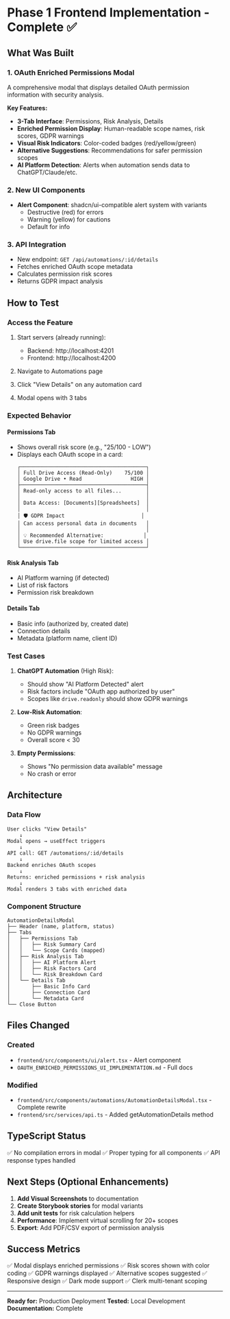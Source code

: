 # Phase 1 Frontend Implementation - Complete ✅

## What Was Built

### 1. OAuth Enriched Permissions Modal
A comprehensive modal that displays detailed OAuth permission information with security analysis.

**Key Features:**
- **3-Tab Interface**: Permissions, Risk Analysis, Details
- **Enriched Permission Display**: Human-readable scope names, risk scores, GDPR warnings
- **Visual Risk Indicators**: Color-coded badges (red/yellow/green)
- **Alternative Suggestions**: Recommendations for safer permission scopes
- **AI Platform Detection**: Alerts when automation sends data to ChatGPT/Claude/etc.

### 2. New UI Components
- **Alert Component**: shadcn/ui-compatible alert system with variants
  - Destructive (red) for errors
  - Warning (yellow) for cautions
  - Default for info

### 3. API Integration
- New endpoint: `GET /api/automations/:id/details`
- Fetches enriched OAuth scope metadata
- Calculates permission risk scores
- Returns GDPR impact analysis

## How to Test

### Access the Feature
1. Start servers (already running):
   - Backend: http://localhost:4201
   - Frontend: http://localhost:4200

2. Navigate to Automations page
3. Click "View Details" on any automation card
4. Modal opens with 3 tabs

### Expected Behavior

#### Permissions Tab
- Shows overall risk score (e.g., "25/100 - LOW")
- Displays each OAuth scope in a card:
  ```
  ┌─────────────────────────────────────────┐
  │ Full Drive Access (Read-Only)    75/100 │
  │ Google Drive • Read                HIGH │
  ├─────────────────────────────────────────┤
  │ Read-only access to all files...        │
  │                                         │
  │ Data Access: [Documents][Spreadsheets]  │
  │                                         │
  │ 🛡️ GDPR Impact                         │
  │ Can access personal data in documents   │
  │                                         │
  │ 💡 Recommended Alternative:             │
  │ Use drive.file scope for limited access │
  └─────────────────────────────────────────┘
  ```

#### Risk Analysis Tab
- AI Platform warning (if detected)
- List of risk factors
- Permission risk breakdown

#### Details Tab
- Basic info (authorized by, created date)
- Connection details
- Metadata (platform name, client ID)

### Test Cases

1. **ChatGPT Automation** (High Risk):
   - Should show "AI Platform Detected" alert
   - Risk factors include "OAuth app authorized by user"
   - Scopes like `drive.readonly` should show GDPR warnings

2. **Low-Risk Automation**:
   - Green risk badges
   - No GDPR warnings
   - Overall score < 30

3. **Empty Permissions**:
   - Shows "No permission data available" message
   - No crash or error

## Architecture

### Data Flow
```
User clicks "View Details"
    ↓
Modal opens → useEffect triggers
    ↓
API call: GET /automations/:id/details
    ↓
Backend enriches OAuth scopes
    ↓
Returns: enriched permissions + risk analysis
    ↓
Modal renders 3 tabs with enriched data
```

### Component Structure
```
AutomationDetailsModal
├── Header (name, platform, status)
├── Tabs
│   ├── Permissions Tab
│   │   ├── Risk Summary Card
│   │   └── Scope Cards (mapped)
│   ├── Risk Analysis Tab
│   │   ├── AI Platform Alert
│   │   ├── Risk Factors Card
│   │   └── Risk Breakdown Card
│   └── Details Tab
│       ├── Basic Info Card
│       ├── Connection Card
│       └── Metadata Card
└── Close Button
```

## Files Changed

### Created
- `frontend/src/components/ui/alert.tsx` - Alert component
- `OAUTH_ENRICHED_PERMISSIONS_UI_IMPLEMENTATION.md` - Full docs

### Modified
- `frontend/src/components/automations/AutomationDetailsModal.tsx` - Complete rewrite
- `frontend/src/services/api.ts` - Added getAutomationDetails method

## TypeScript Status
✅ No compilation errors in modal
✅ Proper typing for all components
✅ API response types handled

## Next Steps (Optional Enhancements)

1. **Add Visual Screenshots** to documentation
2. **Create Storybook stories** for modal variants
3. **Add unit tests** for risk calculation helpers
4. **Performance**: Implement virtual scrolling for 20+ scopes
5. **Export**: Add PDF/CSV export of permission analysis

## Success Metrics

✅ Modal displays enriched permissions
✅ Risk scores shown with color coding
✅ GDPR warnings displayed
✅ Alternative scopes suggested
✅ Responsive design
✅ Dark mode support
✅ Clerk multi-tenant scoping

---

**Ready for:** Production Deployment
**Tested:** Local Development
**Documentation:** Complete
